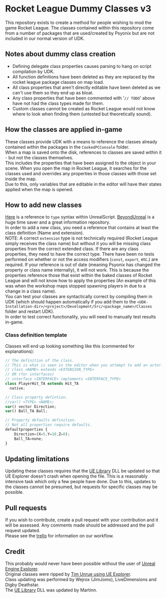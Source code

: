 # Rocket League Dummy Classes v3
This repository exists to create a method for people wishing to mod the game Rocket League.
The classes contained within this repository come from a number of packages that are used/created by Psyonix but are not included in our normal version of UDK.

## Notes about dummy class creation
- Defining delegate class properties causes parsing to hang on script compilation by UDK.
- All function definitions have been deleted as they are replaced by the rocket league package classes on map load.
- All class properties that aren't directly editable have been deleted as we can't use them so they end up as bloat.
- Any class properties that have been commented with '`// TODO`' above have not had the class types made for them.
- Custom classes cannot be created as Rocket League would not know where to look when finding them (untested but theoretically sound).

## How the classes are applied in-game
These classes provide UDK with a means to reference the classes already contained within the packages in the `CookedPCConsole` folder.  
When a map is saved onto the disk, references to classes are saved within it - but not the classes themselves.  
This includes the properties that have been assigned to the object in your scene.
When you open the map in Rocket League, it searches for the classes used and overrides any properties in those classes with those set inside the map.  
Due to this, only variables that are editable in the editor will have their states applied when the map is opened.  

## How to add new classes
[Here](https://wiki.beyondunreal.com/Types) is a reference to `type` syntax within UnrealScript. [BeyondUnreal](https://wiki.beyondunreal.com/) is a huge time saver and a great information repository.  
In order to add a new class, you need a reference that contains at least the class definition (Name and extension).  
NOTE: A correct `extension` type is not technically required (Rocket League simply receives the class name) but without it you will be missing class properties from the correct extended class.
If there are any class properties, they need to have the correct type. There have been no tests performed on whether or not the access modifiers (`const`, `export`, etc.) are required.
If your reference is out of date (meaning Psyonix has changed the property or class name internally), it will not work. This is because the properties reference those that exist within the baked classes of Rocket League and will not know how to apply the properties (An example of this was when the workshop maps stopped spawning players in due to a change in a class name).  
You can test your classes are syntactically correct by compiling them in UDK (which should happen automatically if you add them to the `<UDK-Installation-dir>/<project>/Development/Src/<package_name>/Classes` folder and restart UDK).  
In order to test correct functionality, you will need to manually test results in-game.  

### Class definition template
Classes will end up looking something like this (commented for explanations):
```javascript
// The definition of the class. 
// This is what is seen in the editor when you attempt to add an actor.
// class <NAME> extends <EXTENSION_TYPE>
// OR (for interfaces)
// interface <INTERFACE> implements <INTERFACE_TYPE>
class PlayerHit_TA extends Hit_TA
  native;

// Class property defintion.
//var() <TYPE> <NAME>;
var() vector Direction;
var() Ball_TA Ball;

// Property defaults definition.
// Not all properties require defaults.
defaultproperties {
    Direction=(X=5,Y=10,Z=0);
    Ball_TA=none;
}
```
## Updating limitations
Updating these classes requires that the [UE Library](https://github.com/EliotVU/Unreal-Library) DLL be updated so that UE Explorer doesn't crash when opening the file. This is a reasonably intensive task which only a few people have done. Due to this, updates to the classes cannot be presumed, but requests for specific classes may be possible.

## Pull requests
If you wish to contribute, create a pull request with your contribution and it will be assessed. Any comments made should be addressed and the pull request updated.  
Please see the [trello](https://trello.com/b/nl6TB2hk/rl-dummy-classes) for information on our workflow.  

## Credit
This probably would never have been possible without the user of [Unreal Engine Explorer](https://eliotvu.com/portfolio/view/21/ue-explorer).  
Original classes were ripped by [Tim Unrue using UE Explorer](https://github.com/timunrue/RL-Dummy-Classes-v2).  
Class updating was performed by Wejrox (JimJoms), LiveDimensions and Digby Deathstar.  
The [UE Library](https://github.com/EliotVU/Unreal-Library) DLL was updated by Martinn.  